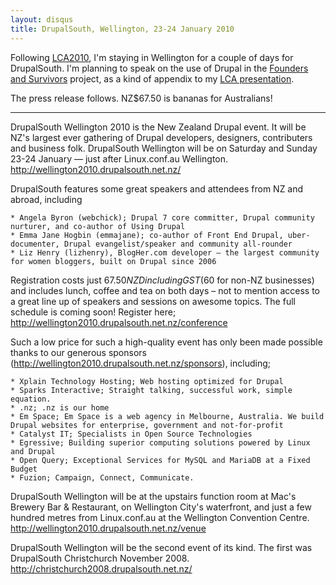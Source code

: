 ```yaml
---
layout: disqus
title: DrupalSouth, Wellington, 23-24 January 2010
---
```


Following [LCA2010](http://claudine.github.com/lca2010/), I'm staying in Wellington for a couple of days for DrupalSouth. I'm planning to speak on the use of Drupal in the [Founders and Survivors](http://www.foundersandsurvivors.org/) project, as a kind of appendix to my [LCA presentation](http://www.lca2010.org.nz/programme/schedule/view_talk/50163?day=wednesday).

The press release follows. NZ$67.50 is bananas for Australians!

----

DrupalSouth Wellington 2010 is the New Zealand Drupal event. It will be NZ's largest ever gathering of Drupal developers, designers, contributers and business folk. DrupalSouth Wellington will be on Saturday and Sunday 23-24 January — just after Linux.conf.au Wellington. http://wellington2010.drupalsouth.net.nz/

DrupalSouth features some great speakers and attendees from NZ and abroad, including

    * Angela Byron (webchick); Drupal 7 core committer, Drupal community nurturer, and co-author of Using Drupal
    * Emma Jane Hogbin (emmajane); co-author of Front End Drupal, uber-documenter, Drupal evangelist/speaker and community all-rounder
    * Liz Henry (lizhenry), BlogHer.com developer — the largest community for women bloggers, built on Drupal since 2006

Registration costs just $67.50 NZD including GST ($60 for non-NZ businesses) and includes lunch, coffee and tea on both days – not to mention access to a great line up of speakers and sessions on awesome topics. The full schedule is coming soon!  Register here; http://wellington2010.drupalsouth.net.nz/conference

Such a low price for such a high-quality event has only been made possible thanks to our generous sponsors (http://wellington2010.drupalsouth.net.nz/sponsors), including;

    * Xplain Technology Hosting; Web hosting optimized for Drupal
    * Sparks Interactive; Straight talking, successful work, simple equation.
    * .nz; .nz is our home
    * Em Space; Em Space is a web agency in Melbourne, Australia. We build Drupal websites for enterprise, government and not-for-profit
    * Catalyst IT; Specialists in Open Source Technologies
    * Egressive; Building superior computing solutions powered by Linux and Drupal
    * Open Query; Exceptional Services for MySQL and MariaDB at a Fixed Budget
    * Fuzion; Campaign, Connect, Communicate.

DrupalSouth Wellington will be at the upstairs function room at Mac's Brewery Bar & Restaurant, on Wellington City's waterfront, and just a few hundred metres from Linux.conf.au at the Wellington Convention Centre. http://wellington2010.drupalsouth.net.nz/venue

DrupalSouth Wellington will be the second event of its kind. The first was DrupalSouth Christchurch November 2008.  http://christchurch2008.drupalsouth.net.nz/
